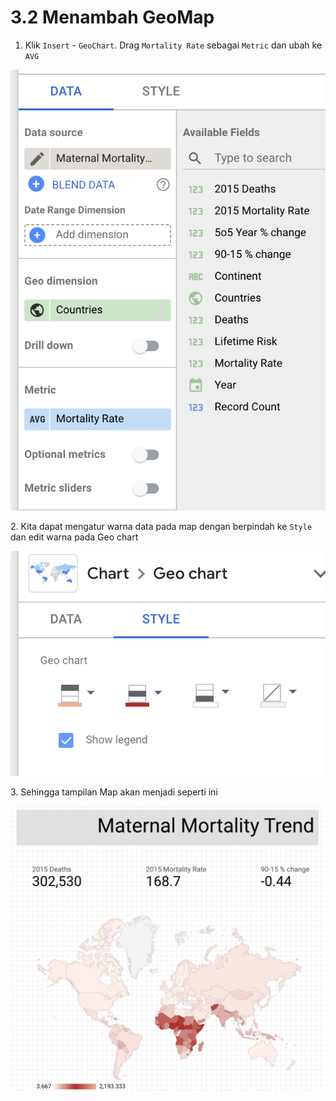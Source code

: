# 3.2 Menambah GeoMap

1. Klik `Insert` - `GeoChart`. Drag `Mortality Rate` sebagai `Metric` dan ubah ke `AVG`

![](<../.gitbook/assets/image (14).png>)

2\. Kita dapat mengatur warna data pada map dengan berpindah ke `Style` dan edit warna pada Geo chart

![](<../.gitbook/assets/image (18).png>)

3\. Sehingga tampilan Map akan menjadi seperti ini

![](<../.gitbook/assets/image (5).png>)
